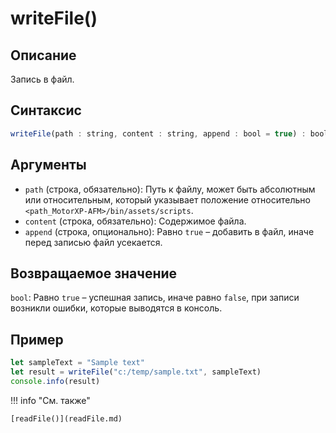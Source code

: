 # writeFile()

## Описание
Запись в файл.

## Синтаксис
```javascript
writeFile(path : string, content : string, append : bool = true) : bool
``` 
## Аргументы
- `path` (строка, обязательно): Путь к файлу, может быть абсолютным или относительным, который указывает положение относительно `<path_MotorXP-AFM>/bin/assets/scripts`.
- `content` (строка, обязательно): Содержимое файла.
- `append` (строка, опционально): Равно `true` – добавить в файл, иначе перед записью файл усекается.

## Возвращаемое значение
`bool`: Равно `true` – успешная запись, иначе равно `false`, при записи возникли ошибки, которые выводятся в консоль.

## Пример
``` javascript linenums="1"
let sampleText = "Sample text"
let result = writeFile("c:/temp/sample.txt", sampleText)
console.info(result)
``` 

!!! info "См. также"

    [readFile()](readFile.md)
